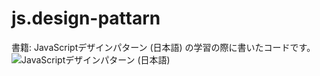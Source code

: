 # js.design-pattarn
書籍: JavaScriptデザインパターン (日本語) の学習の際に書いたコードです。
![JavaScriptデザインパターン (日本語) ](./docs/capture.png)
